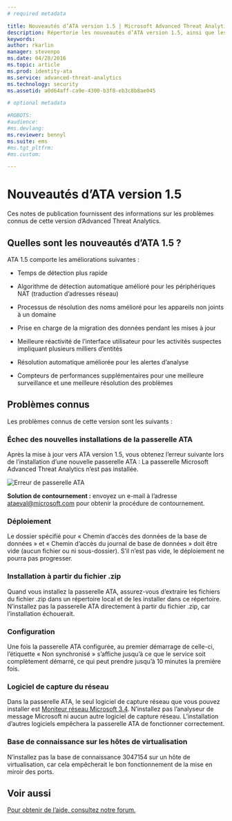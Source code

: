 ```yaml
---
# required metadata

title: Nouveautés d’ATA version 1.5 | Microsoft Advanced Threat Analytics
description: Répertorie les nouveautés d’ATA version 1.5, ainsi que les problèmes connus
keywords:
author: rkarlin
manager: stevenpo
ms.date: 04/28/2016
ms.topic: article
ms.prod: identity-ata
ms.service: advanced-threat-analytics
ms.technology: security
ms.assetid: a0d64aff-ca9e-4300-b3f8-eb3c8b8ae045

# optional metadata

#ROBOTS:
#audience:
#ms.devlang:
ms.reviewer: bennyl
ms.suite: ems
#ms.tgt_pltfrm:
#ms.custom:

---
```


# Nouveautés d’ATA version 1.5
Ces notes de publication fournissent des informations sur les problèmes connus de cette version d’Advanced Threat Analytics.

## Quelles sont les nouveautés d’ATA 1.5 ?
ATA 1.5 comporte les améliorations suivantes :

-   Temps de détection plus rapide

-   Algorithme de détection automatique amélioré pour les périphériques NAT (traduction d’adresses réseau)

-   Processus de résolution des noms amélioré pour les appareils non joints à un domaine

-   Prise en charge de la migration des données pendant les mises à jour

-   Meilleure réactivité de l’interface utilisateur pour les activités suspectes impliquant plusieurs milliers d’entités

-   Résolution automatique améliorée pour les alertes d’analyse

-   Compteurs de performances supplémentaires pour une meilleure surveillance et une meilleure résolution des problèmes

## Problèmes connus
Les problèmes connus de cette version sont les suivants :

### Échec des nouvelles installations de la passerelle ATA
Après la mise à jour vers ATA version 1.5, vous obtenez l’erreur suivante lors de l’installation d’une nouvelle passerelle ATA :
La passerelle Microsoft Advanced Threat Analytics n’est pas installée.

![Erreur de passerelle ATA](media/ATA-GW-error.png)

<b>Solution de contournement :</b> envoyez un e-mail à l’adresse <ataeval@microsoft.com> pour obtenir la procédure de contournement.
### Déploiement
Le dossier spécifié pour « Chemin d’accès des données de la base de données » et « Chemin d’accès du journal de base de données » doit être vide (aucun fichier ou ni sous-dossier).
S’il n’est pas vide, le déploiement ne pourra pas progresser.

### Installation à partir du fichier .zip
Quand vous installez la passerelle ATA, assurez-vous d’extraire les fichiers du fichier .zip dans un répertoire local et de les installer dans ce répertoire. N’installez pas la passerelle ATA directement à partir du fichier .zip, car l’installation échouerait.

### Configuration
Une fois la passerelle ATA configurée, au premier démarrage de celle-ci, l’étiquette « Non synchronisé » s’affiche jusqu’à ce que le service soit complètement démarré, ce qui peut prendre jusqu’à 10 minutes la première fois.

### Logiciel de capture du réseau
Dans la passerelle ATA, le seul logiciel de capture réseau que vous pouvez installer est [Moniteur réseau Microsoft 3.4](http://www.microsoft.com/en-us/download/details.aspx?id=4865). N’installez pas l’analyseur de message Microsoft ni aucun autre logiciel de capture réseau. L’installation d’autres logiciels empêchera la passerelle ATA de fonctionner correctement.

### Base de connaissance sur les hôtes de virtualisation
N’installez pas la base de connaissance 3047154 sur un hôte de virtualisation, car cela empêcherait le bon fonctionnement de la mise en miroir des ports.

## Voir aussi
[Pour obtenir de l’aide, consultez notre forum.](https://social.technet.microsoft.com/Forums/security/en-US/home?forum=mata)


<!--HONumber=Apr16_HO2-->


